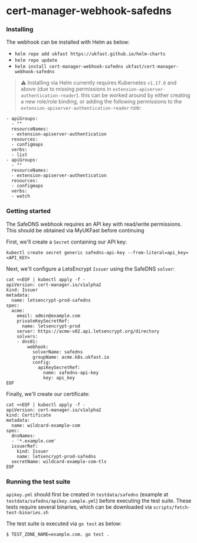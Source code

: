 # cert-manager-webhook-safedns

### Installing

The webhook can be installed with Helm as below:

* `helm repo add ukfast https://ukfast.github.io/helm-charts`
* `helm repo update`
* `helm install cert-manager-webhook-safedns ukfast/cert-manager-webhook-safedns`

> :warning: Installing via Helm currently requires Kubernetes `v1.17.0` and above (due to missing permissions in `extension-apiserver-authentication-reader`).
  this can be worked around by either creating a new role/role binding, or adding the following permissions to the `extension-apiserver-authentication-reader` role:

```
- apiGroups:
  - ""
  resourceNames:
  - extension-apiserver-authentication
  resources:
  - configmaps
  verbs:
  - list
- apiGroups:
  - ""
  resourceNames:
  - extension-apiserver-authentication
  resources:
  - configmaps
  verbs:
  - watch
```

### Getting started

The SafeDNS webhook requires an API key with read/write permissions. This should be obtained via MyUKFast before continuing

First, we'll create a `Secret` containing our API key:

```
kubectl create secret generic safedns-api-key --from-literal=api_key=<API_KEY>
```

Next, we'll configure a LetsEncrypt `Issuer` using the SafeDNS `solver`:

```
cat <<EOF | kubectl apply -f -
apiVersion: cert-manager.io/v1alpha2
kind: Issuer
metadata:
  name: letsencrypt-prod-safedns
spec:
  acme:
    email: admin@example.com
    privateKeySecretRef:
      name: letsencrypt-prod
    server: https://acme-v02.api.letsencrypt.org/directory
    solvers:
    - dns01:
        webhook:
          solverName: safedns
          groupName: acme.k8s.ukfast.io
          config:
            apiKeySecretRef:
              name: safedns-api-key
              key: api_key
EOF
```

Finally, we'll create our certificate:

```
cat <<EOF | kubectl apply -f -
apiVersion: cert-manager.io/v1alpha2
kind: Certificate
metadata:
  name: wildcard-example-com
spec:
  dnsNames:
  - '*.example.com'
  issuerRef:
    kind: Issuer
    name: letsencrypt-prod-safedns
  secretName: wildcard-example-com-tls
EOF
```

### Running the test suite

`apikey.yml` should first be created in `testdata/safedns` (example at `testdata/safedns/apikey.sample.yml`) before executing the test suite.
These tests require several binaries, which can be downloaded via `scripts/fetch-test-binaries.sh`

The test suite is executed via `go test` as below:

```bash
$ TEST_ZONE_NAME=example.com. go test .
```
